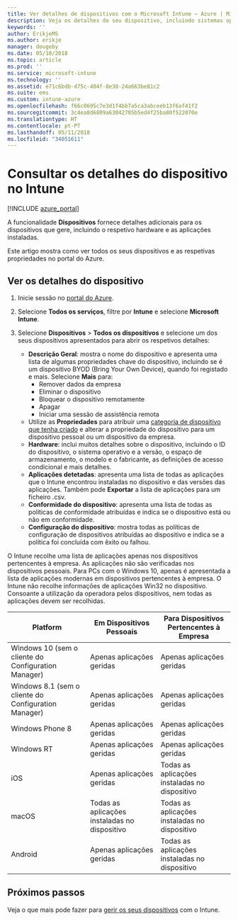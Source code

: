 ```yaml
---
title: Ver detalhes de dispositivos com o Microsoft Intune – Azure | Microsoft Docs
description: Veja os detalhes do seu dispositivo, incluindo sistemas operativos, espaço de armazenamento, fabricante e modelo. Obtenha uma lista de aplicações instaladas, verifique as políticas de conformidade e configure o TeamViewer com o Microsoft Intune no Azure. Semelhante a ver o inventário dos dispositivos que gere.
keywords: ''
author: ErikjeMS
ms.author: erikje
manager: dougeby
ms.date: 05/10/2018
ms.topic: article
ms.prod: ''
ms.service: microsoft-intune
ms.technology: ''
ms.assetid: e71c6bdb-d75c-404f-8e38-24a663be81c2
ms.suite: ems
ms.custom: intune-azure
ms.openlocfilehash: f66c0695c7e3d1f4bb7a5ca3abceeb13f6af41f2
ms.sourcegitcommit: 3c4ea8d6809a63042705b5ed4f25ba80f522070e
ms.translationtype: HT
ms.contentlocale: pt-PT
ms.lasthandoff: 05/11/2018
ms.locfileid: "34051611"
---
```

# <a name="see-device-details-in-intune"></a>Consultar os detalhes do dispositivo no Intune

[!INCLUDE [azure_portal](./includes/azure_portal.md)]

A funcionalidade **Dispositivos** fornece detalhes adicionais para os dispositivos que gere, incluindo o respetivo hardware e as aplicações instaladas.

Este artigo mostra como ver todos os seus dispositivos e as respetivas propriedades no portal do Azure.

## <a name="view-the-device-details"></a>Ver os detalhes do dispositivo

1. Inicie sessão no [portal do Azure](https://portal.azure.com).
2. Selecione **Todos os serviços**, filtre por **Intune** e selecione **Microsoft Intune**.
3. Selecione **Dispositivos** > **Todos os dispositivos** e selecione um dos seus dispositivos apresentados para abrir os respetivos detalhes:

   - **Descrição Geral**: mostra o nome do dispositivo e apresenta uma lista de algumas propriedades chave do dispositivo, incluindo se é um dispositivo BYOD (Bring Your Own Device), quando foi registado e mais. Selecione **Mais** para:
     - Remover dados da empresa
     - Eliminar o dispositivo
     - Bloquear o dispositivo remotamente
     - Apagar
     - Iniciar uma sessão de assistência remota
   - Utilize as **Propriedades** para atribuir uma [categoria de dispositivo que tenha criado](device-group-mapping.md) e alterar a propriedade do dispositivo para um dispositivo pessoal ou um dispositivo da empresa.
   - **Hardware**: inclui muitos detalhes sobre o dispositivo, incluindo o ID do dispositivo, o sistema operativo e a versão, o espaço de armazenamento, o modelo e o fabricante, as definições de acesso condicional e mais detalhes.
   - **Aplicações detetadas**: apresenta uma lista de todas as aplicações que o Intune encontrou instaladas no dispositivo e das versões das aplicações. Também pode **Exportar** a lista de aplicações para um ficheiro .csv.
   - **Conformidade do dispositivo**: apresenta uma lista de todas as políticas de conformidade atribuídas e indica se o dispositivo está ou não em conformidade.
   - **Configuração do dispositivo**: mostra todas as políticas de configuração de dispositivos atribuídas ao dispositivo e indica se a política foi concluída com êxito ou falhou.

O Intune recolhe uma lista de aplicações apenas nos dispositivos pertencentes à empresa. As aplicações não são verificadas nos dispositivos pessoais. Para PCs com o Windows 10, apenas é apresentada a lista de aplicações modernas em dispositivos pertencentes à empresa. O Intune não recolhe informações de aplicações Win32 no dispositivo. Consoante a utilização da operadora pelos dispositivos, nem todas as aplicações devem ser recolhidas.

|Platform|Em Dispositivos Pessoais|Para Dispositivos Pertencentes à Empresa|  
|--------------|---------------------------------|--------------------------------|  
|Windows 10 (sem o cliente do Configuration Manager)|Apenas aplicações geridas|Apenas aplicações geridas|
|Windows 8.1 (sem o cliente do Configuration Manager)|Apenas aplicações geridas|Apenas aplicações geridas|  
|Windows Phone 8|Apenas aplicações geridas|Apenas aplicações geridas|  
|Windows RT|Apenas aplicações geridas|Apenas aplicações geridas|  
|iOS|Apenas aplicações geridas|Todas as aplicações instaladas no dispositivo|
|macOS|Todas as aplicações instaladas no dispositivo|Todas as aplicações instaladas no dispositivo|  
|Android|Apenas aplicações geridas|Todas as aplicações instaladas no dispositivo|  

## <a name="next-steps"></a>Próximos passos
Veja o que mais pode fazer para [gerir os seus dispositivos](device-management.md) com o Intune.